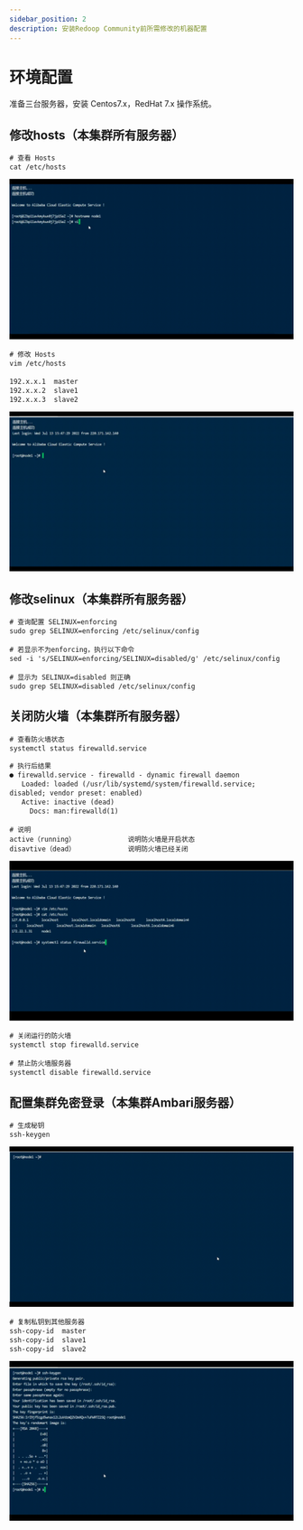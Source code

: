 ```yaml
---
sidebar_position: 2
description: 安装Redoop Community前所需修改的机器配置
---
```


# 环境配置

准备三台服务器，安装 Centos7.x，RedHat 7.x 操作系统。

## 修改hosts（本集群所有服务器）

```shell
# 查看 Hosts
cat /etc/hosts
```

![](./img/hostname.gif)

```shell
# 修改 Hosts 
vim /etc/hosts

192.x.x.1  master
192.x.x.2  slave1
192.x.x.3  slave2
```

![](./img/hosts.gif)

## 修改selinux（本集群所有服务器）

```shell
# 查询配置 SELINUX=enforcing 
sudo grep SELINUX=enforcing /etc/selinux/config 

# 若显示不为enforcing，执行以下命令 
sed -i 's/SELINUX=enforcing/SELINUX=disabled/g' /etc/selinux/config

# 显示为 SELINUX=disabled 则正确
sudo grep SELINUX=disabled /etc/selinux/config 
```

## 关闭防火墙（本集群所有服务器）

```shell
# 查看防火墙状态
systemctl status firewalld.service
```

```shell
# 执行后结果
● firewalld.service - firewalld - dynamic firewall daemon
   Loaded: loaded (/usr/lib/systemd/system/firewalld.service; disabled; vendor preset: enabled)
   Active: inactive (dead)
     Docs: man:firewalld(1)

# 说明
active（running）				说明防火墙是开启状态
disavtive（dead）				说明防火墙已经关闭 	
```

![](./img/firewalld_.gif)

```shell
# 关闭运行的防火墙
systemctl stop firewalld.service

# 禁止防火墙服务器
systemctl disable firewalld.service	
```

## 配置集群免密登录（本集群Ambari服务器）

```shell
# 生成秘钥
ssh-keygen
```
![](./img/ssh_.gif)

```shell
# 复制私钥到其他服务器
ssh-copy-id  master
ssh-copy-id  slave1
ssh-copy-id  slave2
```

![](./img/sshcopy_.gif)
